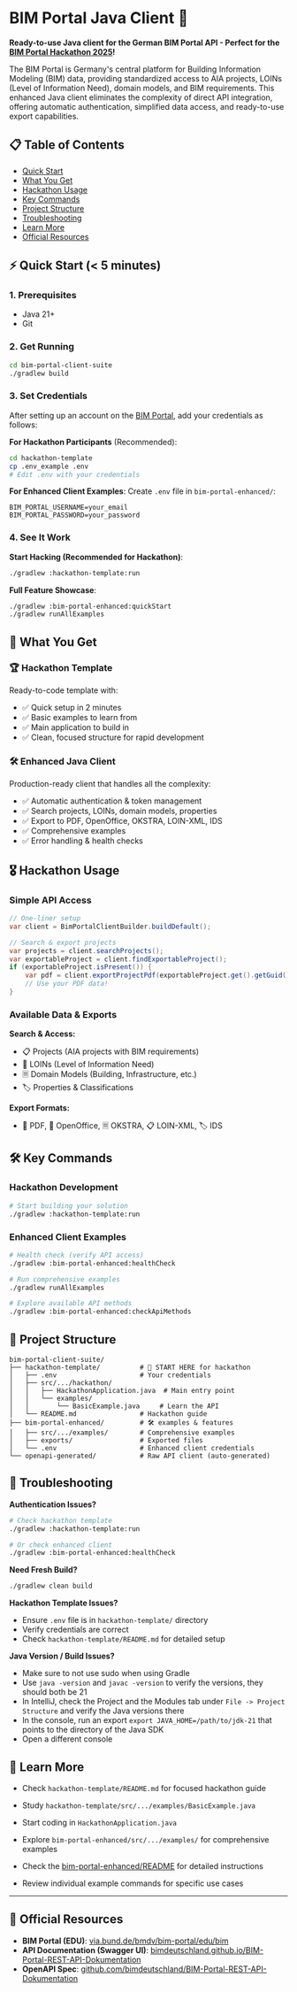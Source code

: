 # BIM Portal Java Client 🚀

**Ready-to-use Java client for the German BIM Portal API - Perfect for the [BIM Portal Hackathon 2025](https://www.bimdeutschland.de/veranstaltungen/hackathon-2025)!**

The BIM Portal is Germany's central platform for Building Information Modeling (BIM) data, providing standardized access to AIA projects, LOINs (Level of Information Need), domain models, and BIM requirements. This enhanced Java client eliminates the complexity of direct API integration, offering automatic authentication, simplified data access, and ready-to-use export capabilities.


## 📋 Table of Contents
- [Quick Start](#-quick-start--5-minutes)
- [What You Get](#-what-you-get)
- [Hackathon Usage](#-hackathon-usage)
- [Key Commands](#-key-commands)
- [Project Structure](#-project-structure)
- [Troubleshooting](#-troubleshooting)
- [Learn More](#-learn-more)
- [Official Resources](#-official-resources)

## ⚡ Quick Start (< 5 minutes)

### 1. Prerequisites
- Java 21+
- Git

### 2. Get Running
```bash
cd bim-portal-client-suite
./gradlew build
```

### 3. Set Credentials
After setting up an account on the [BIM Portal](https://via.bund.de/bmdv/bim-portal/edu/bim), add your credentials as follows:

**For Hackathon Participants** (Recommended):
```bash
cd hackathon-template
cp .env_example .env
# Edit .env with your credentials
```

**For Enhanced Client Examples**:
Create `.env` file in `bim-portal-enhanced/`:
```properties
BIM_PORTAL_USERNAME=your_email
BIM_PORTAL_PASSWORD=your_password
```

### 4. See It Work

**Start Hacking (Recommended for Hackathon)**:
```bash
./gradlew :hackathon-template:run
```

**Full Feature Showcase**:
```bash
./gradlew :bim-portal-enhanced:quickStart
./gradlew runAllExamples
```

## 🎯 What You Get

### 🏆 Hackathon Template
Ready-to-code template with:
- ✅ Quick setup in 2 minutes
- ✅ Basic examples to learn from
- ✅ Main application to build in
- ✅ Clean, focused structure for rapid development

### 🛠️ Enhanced Java Client
Production-ready client that handles all the complexity:
- ✅ Automatic authentication & token management
- ✅ Search projects, LOINs, domain models, properties
- ✅ Export to PDF, OpenOffice, OKSTRA, LOIN-XML, IDS
- ✅ Comprehensive examples
- ✅ Error handling & health checks

## 🎖️ Hackathon Usage

### Simple API Access
```java
// One-liner setup
var client = BimPortalClientBuilder.buildDefault();

// Search & export projects
var projects = client.searchProjects();
var exportableProject = client.findExportableProject();
if (exportableProject.isPresent()) {
    var pdf = client.exportProjectPdf(exportableProject.get().getGuid());
    // Use your PDF data!
}
```

### Available Data & Exports

**Search & Access:**
- 📋 Projects (AIA projects with BIM requirements)
- 🔗 LOINs (Level of Information Need)
- 🗏️ Domain Models (Building, Infrastructure, etc.)
- 🏷️ Properties & Classifications

**Export Formats:**
- 📄 PDF, 📝 OpenOffice, 🗏️ OKSTRA, 📋 LOIN-XML, 🏷️ IDS

## 🛠️ Key Commands

### Hackathon Development
```bash
# Start building your solution
./gradlew :hackathon-template:run
```

### Enhanced Client Examples
```bash
# Health check (verify API access)
./gradlew :bim-portal-enhanced:healthCheck

# Run comprehensive examples
./gradlew runAllExamples

# Explore available API methods
./gradlew :bim-portal-enhanced:checkApiMethods
```

## 📁 Project Structure

```
bim-portal-client-suite/
├── hackathon-template/          # 🎯 START HERE for hackathon
│   ├── .env                     # Your credentials
│   ├── src/.../hackathon/
│   │   ├── HackathonApplication.java  # Main entry point
│   │   └── examples/
│   │       └── BasicExample.java     # Learn the API
│   └── README.md                # Hackathon guide
├── bim-portal-enhanced/         # 🛠️ examples & features
│   ├── src/.../examples/        # Comprehensive examples
│   ├── exports/                 # Exported files
│   └── .env                     # Enhanced client credentials
└── openapi-generated/           # Raw API client (auto-generated)
```

## 🚨 Troubleshooting

**Authentication Issues?**
```bash
# Check hackathon template
./gradlew :hackathon-template:run

# Or check enhanced client
./gradlew :bim-portal-enhanced:healthCheck
```

**Need Fresh Build?**
```bash
./gradlew clean build
```

**Hackathon Template Issues?**
- Ensure `.env` file is in `hackathon-template/` directory
- Verify credentials are correct
- Check `hackathon-template/README.md` for detailed setup

**Java Version / Build Issues?**
- Make sure to not use sudo when using Gradle
- Use `java -version` and `javac -version` to verify the versions, they should both be 21
- In IntelliJ, check the Project and the Modules tab under `File -> Project Structure` and verify the Java versions there
- In the console, run an export `export JAVA_HOME=/path/to/jdk-21` that points to the directory of the Java SDK
- Open a different console

## 📖 Learn More

- Check `hackathon-template/README.md` for focused hackathon guide
- Study `hackathon-template/src/.../examples/BasicExample.java`
- Start coding in `HackathonApplication.java`

- Explore `bim-portal-enhanced/src/.../examples/` for comprehensive examples
- Check the [bim-portal-enhanced/README](./bim-portal-enhanced/README.md) for detailed instructions
- Review individual example commands for specific use cases


---

## 📗 Official Resources
- **BIM Portal (EDU)**: [via.bund.de/bmdv/bim-portal/edu/bim](https://via.bund.de/bmdv/bim-portal/edu/bim)
- **API Documentation (Swagger UI)**: [bimdeutschland.github.io/BIM-Portal-REST-API-Dokumentation](https://bimdeutschland.github.io/BIM-Portal-REST-API-Dokumentation/)
- **OpenAPI Spec**: [github.com/bimdeutschland/BIM-Portal-REST-API-Dokumentation](https://github.com/bimdeutschland/BIM-Portal-REST-API-Dokumentation)

